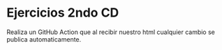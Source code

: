 # Ejercicios 2ndo CD

Realiza un GitHub Action que al recibir nuestro html cualquier cambio se publica automaticamente.